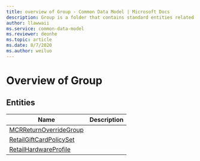 ```yaml
---
title: overview of Group - Common Data Model | Microsoft Docs
description: Group is a folder that contains standard entities related to the Common Data Model.
author: llawwaii
ms.service: common-data-model
ms.reviewer: deonhe
ms.topic: article
ms.date: 8/7/2020
ms.author: weiluo
---
```


# Overview of Group


## Entities

|Name|Description|
|---|---|
|[MCRReturnOverrideGroup](MCRReturnOverrideGroup.md)||
|[RetailGiftCardPolicySet](RetailGiftCardPolicySet.md)||
|[RetailHardwareProfile](RetailHardwareProfile.md)||
